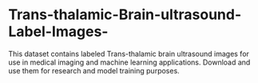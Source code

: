# Trans-thalamic-Brain-ultrasound-Label-Images-
This dataset contains labeled Trans-thalamic brain ultrasound images for use in medical imaging and machine learning applications. Download and use them for research and model training purposes.

